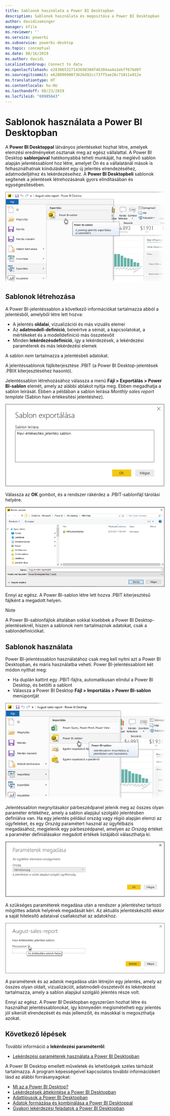 ```yaml
---
title: Sablonok használata a Power BI Desktopban
description: Sablonok használata és megosztása a Power BI Desktopban
author: davidiseminger
manager: kfile
ms.reviewer: ''
ms.service: powerbi
ms.subservice: powerbi-desktop
ms.topic: conceptual
ms.date: 08/16/2019
ms.author: davidi
LocalizationGroup: Connect to data
ms.openlocfilehash: e28306532714369830df46304aa4a1ebff67bd8f
ms.sourcegitcommit: e62889690073626d92cc73ff5ae26c71011e012e
ms.translationtype: HT
ms.contentlocale: hu-HU
ms.lasthandoff: 08/23/2019
ms.locfileid: "69985643"
---
```

# <a name="using-templates-in-power-bi-desktop"></a>Sablonok használata a Power BI Desktopban

A **Power BI Desktoppal** látványos jelentéseket hozhat létre, amelyek elemzési eredményeket osztanak meg az egész vállalattal. A Power BI Desktop **sablonjaival** hatékonyabbá teheti munkáját, ha meglévő sablon alapján jelentéssablont hoz létre, amelyet Ön és a vállalatánál mások is felhasználhatnak kiindulásként egy új jelentés elrendezéséhez, adatmodelljéhez és lekérdezéseihez. A **Power BI Desktopbeli** sablonok segítenek a jelentések létrehozásának gyors elindításában és egységesítésében.

![Jelentés exportálása sablonként](media/desktop-templates/desktop-templates-01.png)

## <a name="creating-templates"></a>Sablonok létrehozása

A Power BI-jelentéssablon a következő információkat tartalmazza abból a jelentésből, amelyből létre lett hozva:

* A jelentés **oldalai**, vizualizációi és más vizuális elemei
* Az **adatmodell-definíció**, beleértve a sémát, a kapcsolatokat, a mértékeket és a modelldefiníció más összetevőit
* Minden **lekérdezésdefiníció**, így a lekérdezések, a lekérdezési paraméterek és más lekérdezési elemek

A sablon *nem* tartalmazza a jelentésbeli adatokat. 

A jelentéssablonok fájlkiterjesztése .PBIT (a Power BI Desktop-jelentések .PBIX kiterjesztéséhez hasonló). 

Jelentéssablon létrehozásához válassza a menü **Fájl > Exportálás > Power BI-sablon** elemét, amely az alábbi ablakot nyitja meg. Ebben megadhatja a sablon leírását. Ebben a példában a sablon leírása *Monthly sales report template* (Sablon havi értékesítési jelentéshez).

![Exportált sablon leírásának párbeszédablaka](media/desktop-templates/desktop-templates-02.png)

Válassza az **OK** gombot, és a rendszer rákérdez a .PBIT-sablonfájl tárolási helyére.

![Sablon helye](media/desktop-templates/desktop-templates-03.png)

Ennyi az egész. A Power BI-sablon létre lett hozva .PBIT kiterjesztésű fájlként a megadott helyen.

> [!NOTE]
> A Power BI-sablonfájlok általában sokkal kisebbek a Power BI Desktop-jelentéseknél, hiszen a sablonok nem tartalmaznak adatokat, csak a sablondefiníciókat. 

## <a name="using-templates"></a>Sablonok használata

Power BI-jelentéssablon használatához csak meg kell nyitni azt a Power BI Desktopban, és máris használatba veheti. Power BI-jelentéssablont két módon nyithat meg:

* Ha duplán kattint egy .PBIT-fájlra, automatikusan elindul a Power BI Desktop, és betölti a sablont
* Válassza a Power BI Desktop **Fájl > Importálás > Power BI-sablon** menüpontját

![Sablon importálása](media/desktop-templates/desktop-templates-04.png)

Jelentéssablon megnyitásakor párbeszédpanel jelenik meg az összes olyan paraméter értékéhez, amely a sablon alapjául szolgáló jelentésben definiálva van. Ha egy jelentés például ország vagy régió alapján elemzi az ügyfeleket, és egy *Ország* paramétert használ az ügyfélbázis megadásához, megjelenik egy párbeszédpanel, amelyen az *Ország* értéket a paraméter definiálásakor megadott értékek listájából választhatja ki. 

![Paraméterek megadása sablonhoz](media/desktop-templates/desktop-templates-05a.png)

A szükséges paraméterek megadása után a rendszer a jelentéshez tartozó mögöttes adatok helyének megadását kéri. Az aktuális jelentéskészítő ekkor a saját hitelesítő adataival csatlakozhat az adatokhoz.

![Adatok helyének megadása sablonhoz](media/desktop-templates/desktop-templates-05.png)

A paraméterek és az adatok megadása után létrejön egy jelentés, amely az összes olyan oldalt, vizualizációt, adatmodell-összetevőt és lekérdezést tartalmazza, amely a sablon alapjául szolgáló jelentés része volt. 

Ennyi az egész. A Power BI Desktopban egyszerűen hozhat létre és használhat jelentéssablonokat, így könnyedén megismételheti egy jelentés jól sikerült elrendezését és más jellemzőit, és másokkal is megoszthatja azokat.

## <a name="next-steps"></a>Következő lépések
További információ a **lekérdezési paraméterről**:
* [Lekérdezési paraméterek használata a Power BI Desktopban](https://docs.microsoft.com/power-query/power-query-query-parameters)

A Power BI Desktop emellett műveletek és lehetőségek széles tárházát tartalmazza. A program képességeivel kapcsolatos további információkért lásd az alábbi forrásanyagokat:

* [Mi az a Power BI Desktop?](desktop-what-is-desktop.md)
* [Lekérdezések áttekintése a Power BI Desktopban](desktop-query-overview.md)
* [Adattípusok a Power BI Desktopban](desktop-data-types.md)
* [Adatok formázása és kombinálása a Power BI Desktoppal](desktop-shape-and-combine-data.md)
* [Gyakori lekérdezési feladatok a Power BI Desktopban](desktop-common-query-tasks.md)    
